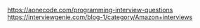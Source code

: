 https://aonecode.com/programming-interview-questions
https://interviewgenie.com/blog-1/category/Amazon+interviews
